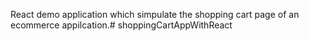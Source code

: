React demo application which simpulate the shopping cart page of an ecommerce appilcation.# shoppingCartAppWithReact
